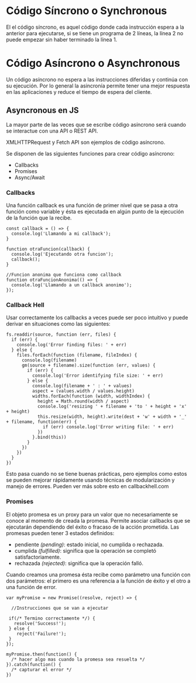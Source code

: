 # Código Síncrono o Synchronous

El el código síncrono, es aquel código donde cada instrucción espera a la anterior para ejecutarse, si se tiene un programa de 2 líneas, la línea 2 no puede empezar sin haber terminado la línea 1.

# Código Asíncrono o Asynchronous

Un código asíncrono no espera a las instrucciones diferidas y continúa con su ejecución. Por lo general la asincronía permite tener una mejor respuesta en las aplicaciones y reduce el tiempo de espera del cliente.

## Asyncronous en JS

La mayor parte de las veces que se escribe código asíncrono será cuando se interactue con una API o REST API.

XMLHTTPRequest y Fetch API son ejemplos de código asíncrono.

Se disponen de las siguientes funciones para crear código asíncrono:

- Callbacks
- Promises
- Async/Await

### Callbacks
Una función callback es una función de primer nivel que se pasa a otra función como variable y ésta es ejecutada en algún punto de la ejecución de la función que la recibe.

~~~
const callback = () => {
  console.log('Llamando a mi callback');
}

function otraFuncion(callback) {
  console.log('Ejecutando otra funcion');
  callback();
}

//Funcion anonima que funciona como callback
function otraFuncionAnonima(() => {
  console.log('Llamando a un callback anonimo');
});
~~~

### Callback Hell

Usar correctamente los callbacks a veces puede ser poco intuitivo y puede derivar en situaciones como las siguientes:

~~~
fs.readdir(source, function (err, files) {
  if (err) {
    console.log('Error finding files: ' + err)
  } else {
    files.forEach(function (filename, fileIndex) {
      console.log(filename)
      gm(source + filename).size(function (err, values) {
        if (err) {
          console.log('Error identifying file size: ' + err)
        } else {
          console.log(filename + ' : ' + values)
          aspect = (values.width / values.height)
          widths.forEach(function (width, widthIndex) {
            height = Math.round(width / aspect)
            console.log('resizing ' + filename + 'to ' + height + 'x' + height)
            this.resize(width, height).write(dest + 'w' + width + '_' + filename, function(err) {
              if (err) console.log('Error writing file: ' + err)
            })
          }.bind(this))
        }
      })
    })
  }
})
~~~

Esto pasa cuando no se tiene buenas prácticas, pero ejemplos como estos se pueden mejorar rápidamente usando técnicas de modularización y manejo de errores. Pueden ver más sobre esto en callbackhell.com

### Promises

El objeto promesa es un proxy para un valor que no necesariamente se conoce al momento de creada la promesa. Permite asociar callbacks que se ejecutarán dependiendo del éxito o fracaso de la acción prometida. Las promesas pueden tener 3 estados definidos:

- pendiente *(pending)*: estado inicial, no cumplida o rechazada.
- cumplida *(fulfilled)*: significa que la operación se completó satisfactoriamente.
- rechazada *(rejected)*: significa que la operación falló.

Cuando creamos una promesa ésta recibe como parámetro una función con dos parámetros: el primero es una referencia a la función de éxito y el otro a una función de error.

~~~
var myPromise = new Promise((resolve, reject) => {
  
  //Instrucciones que se van a ejecutar 

 if(/* Termino correctamente */) {
   resolve('Success!');
 } else {
    reject('Failure!');
 }
});

myPromise.then(function() { 
  /* hacer algo mas cuando la promesa sea resuelta */
}).catch(function() {
  /* capturar el error */
})
~~~